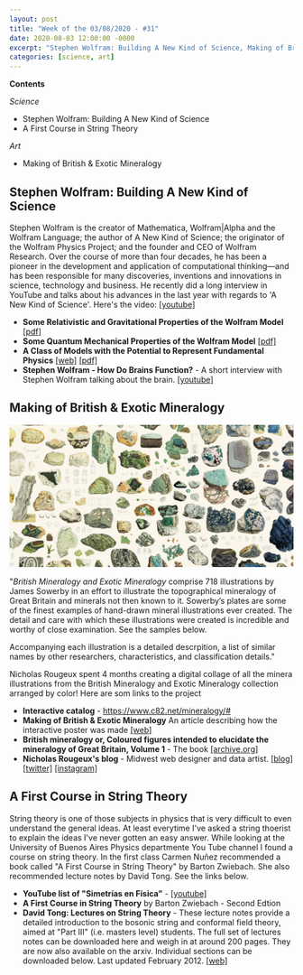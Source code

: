 ```yaml
---
layout: post
title: "Week of the 03/08/2020 - #31"
date: 2020-08-03 12:00:00 -0000
excerpt: "Stephen Wolfram: Building A New Kind of Science, Making of British & Exotic Mineralogy, A First Course in String Theory"
categories: [science, art]
---
```


**Contents**

*Science*

- Stephen Wolfram: Building A New Kind of Science
- A First Course in String Theory

*Art*

- Making of British & Exotic Mineralogy


## Stephen Wolfram: Building A New Kind of Science

Stephen Wolfram is the creator of Mathematica, Wolfram|Alpha and the Wolfram Language; the author of A New Kind of Science; the originator of the Wolfram Physics Project; and the founder and CEO of Wolfram Research. Over the course of more than four decades, he has been a pioneer in the development and application of computational thinking—and has been responsible for many discoveries, inventions and innovations in science, technology and business. He recently did a long interview in YouTube and talks about his advances in the last year with regards to 'A New Kind of Science'. Here's the video: [[youtube]](https://www.youtube.com/watch?v=1OltNLx3tac)
- **Some Relativistic and Gravitational Properties of the Wolfram Model** [[pdf]](https://www.wolframcloud.com/obj/wolframphysics/Documents/some-relativistic-and-gravitational-properties-of-the-wolfram-model.pdf)
- **Some Quantum Mechanical Properties of the Wolfram Model** [[pdf]](https://www.wolframcloud.com/obj/wolframphysics/Documents/some-quantum-mechanical-properties-of-the-wolfram-model.pdf)
- **A Class of Models with the Potential to Represent Fundamental Physics** [[web]](https://www.wolframphysics.org/technical-introduction/) [[pdf]](https://www.wolframphysics.org/technical-introduction/inc/Wolfram-ModelsForPhysics.pdf)
- **Stephen Wolfram - How Do Brains Function?** - A short interview with Stephen Wolfram talking about the brain. [[youtube]](https://www.youtube.com/watch?v=4SYtTSfZbOg)

## Making of British & Exotic Mineralogy

![Part of the poster created from the illustrations intthe catalog](/assets/imgs/2020-08-03/mineralogy.jpg?1)

"*British Mineralogy and Exotic Mineralogy* comprise 718 illustrations by James Sowerby in an effort to illustrate the topographical mineralogy of Great Britain and minerals not then known to it. Sowerby’s plates are some of the finest examples of hand-drawn mineral illustrations ever created. The detail and care with which these illustrations were created is incredible and worthy of close examination. See the samples below.

Accompanying each illustration is a detailed descrpition, a list of similar names by other researchers, characteristics, and classification details."

Nicholas Rougeux spent 4 months creating a digital collage of all the minera illustrations from the British Mineralogy and Exotic Mineralogy collection arranged by color! Here are som links to the project

- **Interactive catalog** - https://www.c82.net/mineralogy/#
- **Making of British & Exotic Mineralogy** An article describing how the interactive poster was made [[web]](https://www.c82.net/blog/?id=84)
- **British mineralogy or, Coloured figures intended to elucidate the mineralogy of Great Britain, Volume 1** - The book [[archive.org]](https://archive.org/details/BritishMineralogyOrColouredFiguresIntendedToElucidateTheMineralogyOf_93/mode/2up)
- **Nicholas Rougeux's blog** - Midwest web designer and data artist. [[blog]](https://www.c82.net/) [[twitter]](https://twitter.com/rougeux) [[instagram]](https://www.instagram.com/nickrougeux/)

## A First Course in String Theory

String theory is one of those subjects in physics that is very difficult to even understand the general ideas. At least everytime I've asked a string thoerist to explain the ideas I've never gotten an easy answer. While looking at the University of Buenos Aires Physics departmente You Tube channel I found a course on string theory. In the first class Carmen Nuñez recommended a book called "A First Course in String Theory" by Barton Zwiebach. She also recommended lecture notes by David Tong. See the links below.

- **YouTube list of "Simetrías en Física"** - [[youtube]](https://www.youtube.com/watch?v=AfhlhmgPK7I&list=PLNbPNPgqTfs7oFwQHdSzcNI8bV_pAGc3O)
- **A First Course in String Theory** by Barton Zwiebach - Second Edtion
- **David Tong: Lectures on String Theory** - These lecture notes provide a detailed introduction to the bosonic string and conformal field theory, aimed at "Part III" (i.e. masters level) students. The full set of lectures notes can be downloaded here and weigh in at around 200 pages. They are now also available on the arxiv. Individual sections can be downloaded below. Last updated February 2012. [[web]](https://www.damtp.cam.ac.uk/user/tong/string.html)
